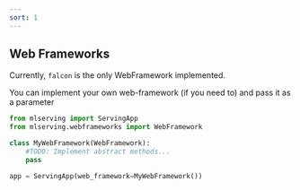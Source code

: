 ```yaml
---
sort: 1
---
```


## Web Frameworks
Currently, `falcon` is the only WebFramework implemented.
 
You can implement your own web-framework (if you need to) and pass it as a parameter

```python
from mlserving import ServingApp
from mlserving.webframeworks import WebFramework

class MyWebFramework(WebFramework):
    #TODO: Implement abstract methods...
    pass

app = ServingApp(web_framework=MyWebFramework())
```
